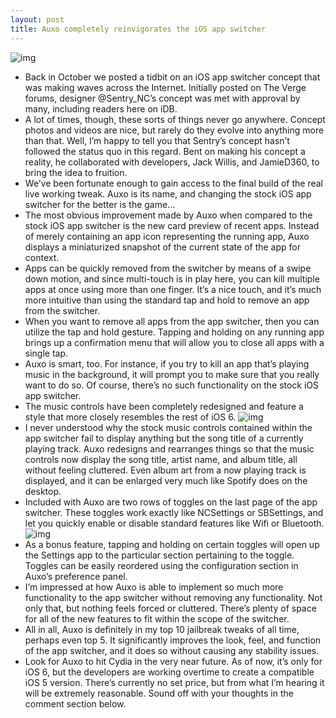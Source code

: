 ```yaml
---
layout: post
title: Auxo completely reinvigorates the iOS app switcher
---
```

![img](http://media.idownloadblog.com/wp-content/uploads/2012/12/Auxo.jpg)
* Back in October we posted a tidbit on an iOS app switcher concept that was making waves across the Internet. Initially posted on The Verge forums, designer @Sentry_NC’s concept was met with approval by many, including readers here on iDB.
* A lot of times, though, these sorts of things never go anywhere. Concept photos and videos are nice, but rarely do they evolve into anything more than that. Well, I’m happy to tell you that Sentry’s concept hasn’t followed the status quo in this regard. Bent on making his concept a reality, he collaborated with developers, Jack Willis, and JamieD360, to bring the idea to fruition.
* We’ve been fortunate enough to gain access to the final build of the real live working tweak. Auxo is its name, and changing the stock iOS app switcher for the better is the game…
* The most obvious improvement made by Auxo when compared to the stock iOS app switcher is the new card preview of recent apps. Instead of merely containing an app icon representing the running app, Auxo displays a miniaturized snapshot of the current state of the app for context.
* Apps can be quickly removed from the switcher by means of a swipe down motion, and since multi-touch is in play here, you can kill multiple apps at once using more than one finger. It’s a nice touch, and it’s much more intuitive than using the standard tap and hold to remove an app from the switcher.
* When you want to remove all apps from the app switcher, then you can utilize the tap and hold gesture. Tapping and holding on any running app brings up a confirmation menu that will allow you to close all apps with a single tap.
* Auxo is smart, too. For instance, if you try to kill an app that’s playing music in the background, it will prompt you to make sure that you really want to do so. Of course, there’s no such functionality on the stock iOS app switcher.
* The music controls have been completely redesigned and feature a style that more closely resembles the rest of iOS 6.
![img](http://media.idownloadblog.com/wp-content/uploads/2012/12/Auxo-02.jpg)
* I never understood why the stock music controls contained within the app switcher fail to display anything but the song title of a currently playing track. Auxo redesigns and rearranges things so that the music controls now display the song title, artist name, and album title, all without feeling cluttered. Even album art from a now playing track is displayed, and it can be enlarged very much like Spotify does on the desktop.
* Included with Auxo are two rows of toggles on the last page of the app switcher. These toggles work exactly like NCSettings or SBSettings, and let you quickly enable or disable standard features like Wifi or Bluetooth.
![img](http://media.idownloadblog.com/wp-content/uploads/2012/12/Auxo-03.jpg)
* As a bonus feature, tapping and holding on certain toggles will open up the Settings app to the particular section pertaining to the toggle. Toggles can be easily reordered using the configuration section in Auxo’s preference panel.
* I’m impressed at how Auxo is able to implement so much more functionality to the app switcher without removing any functionality. Not only that, but nothing feels forced or cluttered. There’s plenty of space for all of the new features to fit within the scope of the switcher.
* All in all, Auxo is definitely in my top 10 jailbreak tweaks of all time, perhaps even top 5. It significantly improves the look, feel, and function of the app switcher, and it does so without causing any stability issues.
* Look for Auxo to hit Cydia in the very near future. As of now, it’s only for iOS 6, but the developers are working overtime to create a compatible iOS 5 version. There’s currently no set price, but from what I’m hearing it will be extremely reasonable. Sound off with your thoughts in the comment section below.

